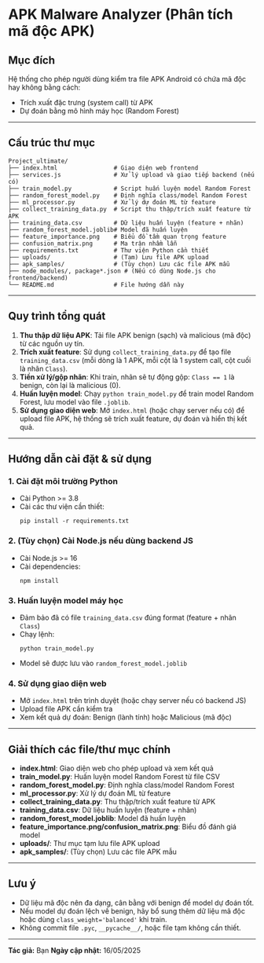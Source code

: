 # APK Malware Analyzer (Phân tích mã độc APK)

## Mục đích
Hệ thống cho phép người dùng kiểm tra file APK Android có chứa mã độc hay không bằng cách:
- Trích xuất đặc trưng (system call) từ APK
- Dự đoán bằng mô hình máy học (Random Forest)

---

## Cấu trúc thư mục
```
Project_ultimate/
├── index.html                # Giao diện web frontend
├── services.js               # Xử lý upload và giao tiếp backend (nếu có)
├── train_model.py            # Script huấn luyện model Random Forest
├── random_forest_model.py    # Định nghĩa class/model Random Forest
├── ml_processor.py           # Xử lý dự đoán ML từ feature
├── collect_training_data.py  # Script thu thập/trích xuất feature từ APK
├── training_data.csv         # Dữ liệu huấn luyện (feature + nhãn)
├── random_forest_model.joblib# Model đã huấn luyện
├── feature_importance.png    # Biểu đồ tầm quan trọng feature
├── confusion_matrix.png      # Ma trận nhầm lẫn
├── requirements.txt          # Thư viện Python cần thiết
├── uploads/                  # (Tạm) Lưu file APK upload
├── apk_samples/              # (Tùy chọn) Lưu các file APK mẫu
├── node_modules/, package*.json # (Nếu có dùng Node.js cho frontend/backend)
└── README.md                 # File hướng dẫn này
```

---

## Quy trình tổng quát
1. **Thu thập dữ liệu APK**: Tải file APK benign (sạch) và malicious (mã độc) từ các nguồn uy tín.
2. **Trích xuất feature**: Sử dụng `collect_training_data.py` để tạo file `training_data.csv` (mỗi dòng là 1 APK, mỗi cột là 1 system call, cột cuối là nhãn `Class`).
3. **Tiền xử lý/gộp nhãn**: Khi train, nhãn sẽ tự động gộp: `Class == 1` là benign, còn lại là malicious (0).
4. **Huấn luyện model**: Chạy `python train_model.py` để train model Random Forest, lưu model vào file `.joblib`.
5. **Sử dụng giao diện web**: Mở `index.html` (hoặc chạy server nếu có) để upload file APK, hệ thống sẽ trích xuất feature, dự đoán và hiển thị kết quả.

---

## Hướng dẫn cài đặt & sử dụng
### 1. Cài đặt môi trường Python
- Cài Python >= 3.8
- Cài các thư viện cần thiết:
  ```
  pip install -r requirements.txt
  ```

### 2. (Tùy chọn) Cài Node.js nếu dùng backend JS
- Cài Node.js >= 16
- Cài dependencies:
  ```
  npm install
  ```

### 3. Huấn luyện model máy học
- Đảm bảo đã có file `training_data.csv` đúng format (feature + nhãn `Class`)
- Chạy lệnh:
  ```
  python train_model.py
  ```
- Model sẽ được lưu vào `random_forest_model.joblib`

### 4. Sử dụng giao diện web
- Mở `index.html` trên trình duyệt (hoặc chạy server nếu có backend JS)
- Upload file APK cần kiểm tra
- Xem kết quả dự đoán: Benign (lành tính) hoặc Malicious (mã độc)

---

## Giải thích các file/thư mục chính
- **index.html**: Giao diện web cho phép upload và xem kết quả
- **train_model.py**: Huấn luyện model Random Forest từ file CSV
- **random_forest_model.py**: Định nghĩa class/model Random Forest
- **ml_processor.py**: Xử lý dự đoán ML từ feature
- **collect_training_data.py**: Thu thập/trích xuất feature từ APK
- **training_data.csv**: Dữ liệu huấn luyện (feature + nhãn)
- **random_forest_model.joblib**: Model đã huấn luyện
- **feature_importance.png/confusion_matrix.png**: Biểu đồ đánh giá model
- **uploads/**: Thư mục tạm lưu file APK upload
- **apk_samples/**: (Tùy chọn) Lưu các file APK mẫu

---

## Lưu ý
- Dữ liệu mã độc nên đa dạng, cân bằng với benign để model dự đoán tốt.
- Nếu model dự đoán lệch về benign, hãy bổ sung thêm dữ liệu mã độc hoặc dùng `class_weight='balanced'` khi train.
- Không commit file `.pyc`, `__pycache__/`, hoặc file tạm không cần thiết.

---

**Tác giả:** Bạn
**Ngày cập nhật:** 16/05/2025
